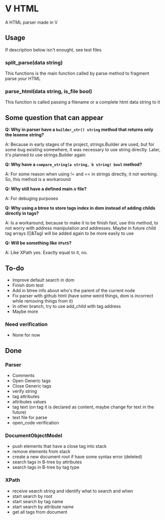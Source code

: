 # V HTML

A HTML parser made in V

## Usage

If description below isn't enought, see test files

### split_parse(data string)

This functions is the main function called by parse method to fragment parse your HTML

### parse_html(data string, is_file bool)

This function is called passing a filename or a complete html data string to it

## Some question that can appear

**Q: Why in parser have a `builder_str() string` method that returns only the lexeme string?**
    
A: Because in early stages of the project, strings.Builder are used, but for some bug existing somewhere, it was necessary to use string directly. Later, it's planned to use strings.Builder again

**Q: Why have a `compare_string(a string, b string) bool` method?**

A: For some reason when using != and == in strings directly, it not working. So, this method is a workaround

**Q: Why still have a defined main.v file?**

A: For debuging purposes

**Q: Why using a btree to store tags index in dom instead of adding childs directly in tags?**

A: Is a workaround, because to make it to be finish fast, use this method, to not worry with address manipulation and addresses. Maybe in future child tag arrays ([]&Tag) will be added again to be more easily to use

**Q: Will be something like `XPath`?**

A: Like XPath yes. Exactly equal to it, no.

## To-do

* Improve default search in dom
* Finish dom test
* Add in btree info about who's the parent of the current node
* Fix parser with github html (have some weird things, dom is incorrect while removing things from it)
* In other branch, try to use add_child with tag address
* Maybe more

### Need verification

* None for now

## Done

### Parser

* Comments
* Open Generic tags
* Close Generic tags
* verify string
* tag attributes
* attributes values
* tag text (on tag it is declared as content, maybe change for text in the future)
* text file for parse
* open_code verification

### DocumentObjectModel

* push elements that have a close tag into stack
* remove elements from stack
* create a new document root if have some syntax error (deleted)
* search tags in B-tree by attributes
* search tags in B-tree by tag type

### XPath

* receive search string and identify what to search and when
* start search by root
* start search by tag name
* start search by attribute name
* get all tags from document
